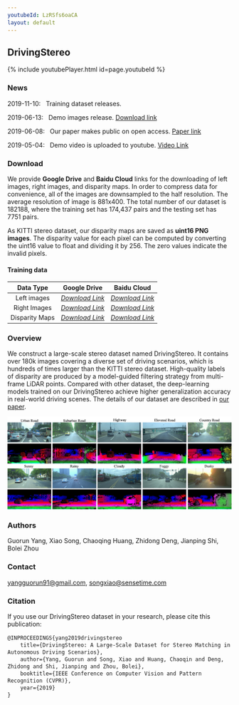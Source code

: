 ```yaml
---
youtubeId: LzRSfs6oaCA
layout: default
---
```


## DrivingStereo

{% include youtubePlayer.html id=page.youtubeId %}

### News

2019-11-10: &nbsp; Training dataset releases.

2019-06-13: &nbsp; Demo images release. [Download link](https://drive.google.com/open?id=1T_qjjtX6UvQtLsr03EtFhBz8ZIPII7WO)

2019-06-08: &nbsp; Our paper makes public on open access. [Paper link](http://openaccess.thecvf.com/content_CVPR_2019/papers/Yang_DrivingStereo_A_Large-Scale_Dataset_for_Stereo_Matching_in_Autonomous_Driving_CVPR_2019_paper.pdf)

2019-05-04: &nbsp; Demo video is uploaded to youtube. [Video Link](https://www.youtube.com/watch?v=LzRSfs6oaCA)

### Download

We provide **Google Drive** and **Baidu Cloud** links for the downloading of left images, right images, and disparity maps. In order to compress data for convenience, all of the images are downsampled to the half resolution. The average resolution of image is 881x400. The total number of our dataset is 182188, where the training set has 174,437 pairs and the testing set has 7751 pairs.

As KITTI stereo dataset, our disparity maps are saved as **uint16 PNG images**. The disparity value for each pixel can be computed by converting the uint16 value to float and dividing it by 256. The zero values indicate the invalid pixels.

#### Training data

|    Data Type   | Google Drive | Baidu Cloud |
|  :----------:  | :----------: | :---------: |
|  Left images   | [*Download Link*](https://drive.google.com/drive/folders/1KN8BSF5KovPuNpKf0W2hScVpo70bRewI?usp=sharing) | [*Download Link*](https://pan.baidu.com/s/4n2qpSY9) |
|  Right Images  | [*Download Link*](https://drive.google.com/drive/folders/1UG1U6iZVKsSk3Amn84bE1iFN53OKlsps?usp=sharing) | [*Download Link*](https://pan.baidu.com/s/4jMOLnDW) |
| Disparity Maps | [*Download Link*](https://drive.google.com/drive/folders/18obNjqFMzPuga6ZLN4UwCAqUjP7tQlKg?usp=sharing) | [*Download Link*](https://pan.baidu.com/s/4stUt7uX) |

<!-- #### Testing Sequences

|    Data Type   | Google Drive | Baidu Cloud |
|  :----------:  | :----------: | :---------: |
|  Left images   | Uploading | Uploading |
|  Right Images  | Uploading | Uploading |
| Disparity Maps | Uploading | Uploading | -->

### Overview

We construct a large-scale stereo dataset named DrivingStereo. It contains over 180k images covering a diverse set of driving scenarios, which is hundreds of times larger than the KITTI stereo dataset. High-quality labels of disparity are produced by a model-guided filtering strategy from multi-frame LiDAR points. Compared with other dataset, the deep-learning models trained on our DrivingStereo achieve higher generalization accuracy in real-world driving scenes. The details of our dataset are described in [our paper](http://openaccess.thecvf.com/content_CVPR_2019/papers/Yang_DrivingStereo_A_Large-Scale_Dataset_for_Stereo_Matching_in_Autonomous_Driving_CVPR_2019_paper.pdf).

![Examples](images/drivingstereo_examples.jpg)

### Authors

Guorun Yang, Xiao Song, Chaoqing Huang, Zhidong Deng, Jianping Shi, Bolei Zhou

### Contact

yangguorun91@gmail.com, songxiao@sensetime.com

### Citation

If you use our DrivingStereo dataset in your research, please cite this publication:
```
@INPROCEEDINGS{yang2019drivingstereo
    title={DrivingStereo: A Large-Scale Dataset for Stereo Matching in Autonomous Driving Scenarios},
    author={Yang, Guorun and Song, Xiao and Huang, Chaoqin and Deng, Zhidong and Shi, Jianping and Zhou, Bolei},
    booktitle={IEEE Conference on Computer Vision and Pattern Recognition (CVPR)},
    year={2019}
}
```
